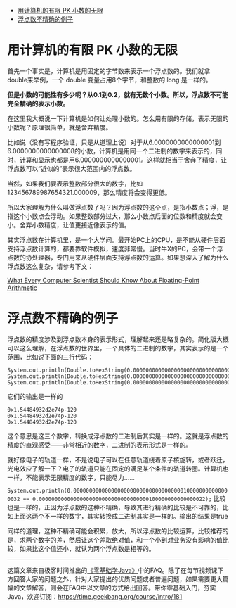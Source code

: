- [用计算机的有限 PK 小数的无限](#%e7%94%a8%e8%ae%a1%e7%ae%97%e6%9c%ba%e7%9a%84%e6%9c%89%e9%99%90-pk-%e5%b0%8f%e6%95%b0%e7%9a%84%e6%97%a0%e9%99%90)
- [浮点数不精确的例子](#%e6%b5%ae%e7%82%b9%e6%95%b0%e4%b8%8d%e7%b2%be%e7%a1%ae%e7%9a%84%e4%be%8b%e5%ad%90)

# 用计算机的有限 PK 小数的无限

首先一个事实是，计算机是用固定的字节数来表示一个浮点数的。我们就拿double来举例，一个 double 变量占用8个字节，和整数的 long 是一样的。

**但是小数的可能性有多少呢？从0.1到0.2，就有无数个小数。所以，浮点数不可能完全精确的表示小数。**

在这里我大概说一下计算机是如何让处理小数的。怎么用有限的存储，表示无限的小数呢？原理很简单，就是舍弃精度。

比如说（没有写程序验证，只是从道理上说）对于从6.0000000000000001到6.0000000000000008的小数，计算机是用同一个二进制的数字来表示的，同时，计算和显示也都是用6.0000000000000001。这样就相当于舍弃了精度，让浮点数可以“近似的”表示很大范围内的浮点数。

当然，如果我们要表示整数部分很大的数字，比如123456789987654321.000009，那么精度将会变得更低。

所以大家理解为什么叫做浮点数了吗？因为浮点数的这个点，是指小数点；浮，是指这个小数点会浮动。如果整数部分过大，那么小数点后面的位数和精度就会变小。舍弃小数精度，让值更接近像表示的值。

其实浮点数在计算机里，是一个大学问。最开始PC上的CPU，是不能从硬件层面支持浮点数计算的，都要靠软件模拟，速度非常慢。当时牛X的PC，会带一个浮点数的协处理器，专门用来从硬件层面支持浮点数的运算。如果想深入了解为什么浮点数这么复杂，请参考下文：

[What Every Computer Scientist Should Know About Floating-Point Arithmetic](https://docs.oracle.com/cd/E19957-01/806-3568/ncg_goldberg.html)


# 浮点数不精确的例子

浮点数的精度涉及到浮点数本身的表示形式，理解起来还是略复杂的。简化版大概可以这么理解，在浮点数的世界里，一个具体的二进制的数字，其实表示的是一个范围，比如说下面的三行代码：

```
System.out.println(Double.toHexString(0.00000000000000000000000000000000000100000000000000021));
System.out.println(Double.toHexString(0.00000000000000000000000000000000000100000000000000022));
System.out.println(Double.toHexString(0.00000000000000000000000000000000000100000000000000032));
```

它们的输出是一样的

```
0x1.54484932d2e74p-120
0x1.54484932d2e74p-120
0x1.54484932d2e74p-120
````

这个意思是这三个数字，转换成浮点数的二进制后其实是一样的。这就是浮点数的精度的直观感受——非常相近的数字，二进制的表示形式是一样的。

就好像电子的轨道一样，不是说电子可以在任意轨道绕着原子核旋转，或者跃迁，光电效应了解一下？电子的轨道只能在固定的满足某个条件的轨道转圈。计算机也一样，不能表示无限精度的数字，只能尽力……
       
```System.out.println(0.00000000000000000000000000000000000100000000000000032 == 0.00000000000000000000000000000000000100000000000000022);```
比较也是一样的，正因为浮点数的这种不精确，导致其进行精确的比较是不可靠的，比如上面这两个不一样的数字，其实转换成二进制其实是一样的。输出的结果是true

同样的道理，这种不精确可能会积累，放大，所以浮点数的比较运算，比较推荐的是，求两个数字的差，然后让这个差取绝对值，和一个小到对业务没有影响的值比较，如果比这个值还小，就认为两个浮点数是相等的。

***

这篇文章来自极客时间推出的[《零基础学Java》](https://time.geekbang.org/course/intro/181)中的FAQ。除了在每节视频课下方回答大家的问题之外，针对大家提出的优质问题或者普遍问题，如果需要更大篇幅的文章解答，则会在FAQ中以文章的方式给出回答。带你零基础入门，夯实Java，欢迎订阅：https://time.geekbang.org/course/intro/181


